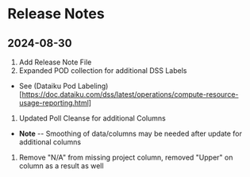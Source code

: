 # Release Notes

## 2024-08-30

1. Add Release Note File
1. Expanded POD collection for additional DSS Labels
  - See (Dataiku Pod Labeling)[https://doc.dataiku.com/dss/latest/operations/compute-resource-usage-reporting.html]
1. Updated Poll Cleanse for additional Columns
  - **Note** -- Smoothing of data/columns may be needed after update for additional columns
1. Remove "N/A" from missing project column, removed "Upper" on column as a result as well